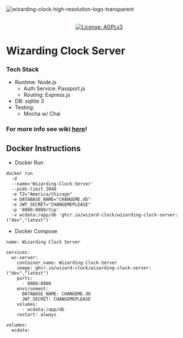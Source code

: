 ![wizarding-clock-high-resolution-logo-transparent](https://github.com/user-attachments/assets/3b8b5683-b1c4-47c6-b440-2779809c3135)
<p align="center"> 
  <br/>  
  <a href="https://opensource.org/license/agpl-v3"><img src="https://img.shields.io/badge/License-AGPL_v3-blue.svg?color=3F51B5&style=for-the-badge&label=License&logoColor=000000&labelColor=ececec" alt="License: AGPLv3"></a>
  </a>
  <br/>  
</p>

# Wizarding Clock Server
### Tech Stack
- Runtime: Node.js
    - Auth Service: Passport.js
    - Routing: Express.js
- DB: sqllite 3
- Testing:
    - Mocha w/ Chai
### For more info see wiki [here](https://github.com/Wizard-Clock/server/wiki)!

## Docker Instructions
- Docker Run
```
docker run
  -d
  --name='Wizarding-Clock-Server'
  --pids-limit 2048
  -e TZ="America/Chicago"
  -e DATABASE_NAME="CHANGEME.db"
  -e JWT_SECRET="CHANGEMEPLEASE"
  -p '8080:8080/tcp' 
  -v wcdata:/app/db 'ghcr.io/wizard-clock/wizarding-clock-server:("dev","latest")' 
```
- Docker Compose
```
name: Wizarding Clock Server

services:
  wc-server:
    container_name: Wizarding-Clock-Server
    image: ghcr.io/wizard-clock/wizarding-clock-server:("dev","latest")
    ports:
      - 8080:8080
    environment:
      DATABASE_NAME: CHANGEME.db
      JWT_SECRET: CHANGEMEPLEASE
    volumes:
      - wcdata:/app/db
    restart: always
    
volumes:
  wcdata:
```
